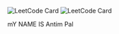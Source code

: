 ![LeetCode Card](https://leetcard.jacoblin.cool/antim_pal?theme=unicorn&font=Sora&ext=activity)
<img src="https://leetcard.jacoblin.cool/antim_pal?theme=unicorn&font=Sora&ext=activity" alt="LeetCode Card">


<P> mY NAME IS Antim Pal </p>